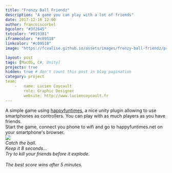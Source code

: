 ```yaml
---
title: "Frenzy Ball Friendz"
description: "A game you can play with a lot of friends"
date: 2017-12-16 12:00
author: francoiscorbel
bgcolor: "#3f2645"
txtcolor: "#019381"
iframecolor: "#c09518"
linkcolor: "#c09518"
image: "https://fcvalise.github.io/assets/images/frenzy-ball-friendz/project.gif"

layout: post
tags: [MacOS, C#, Unity]
projects: true
hidden: true # don't count this post in blog pagination
category: project
team:
    -   name: Lucien Coycault
        role: Graphic Designer
        website: http://www.luciencoycault.fr
---
```

<div class="text justify general-margin">
A simple game using <a alt="http://docs.happyfuntimes.net" href="http://docs.happyfuntimes.net/" _target="_blank">happyfuntimes</a>, a nice unity plugin allowing to use smartphones as controllers. You can play with as much players as you have friends.
</div>


<div class="text justify general-margin">
Start the game, connect you phone to wifi and go to happyfuntimes.net on your smartphone's browser.
</div>

<img src="{{ site.url }}/assets/images/frenzy-ball-friendz/banner.png">

<div class="text general-margin"><i>
Catch the ball.<br>
Keep it 8 seconds...<br>
Try to kill your friends before it explode.<br><br>
The best score wins after 5 minutes.<br>
</i></div>
